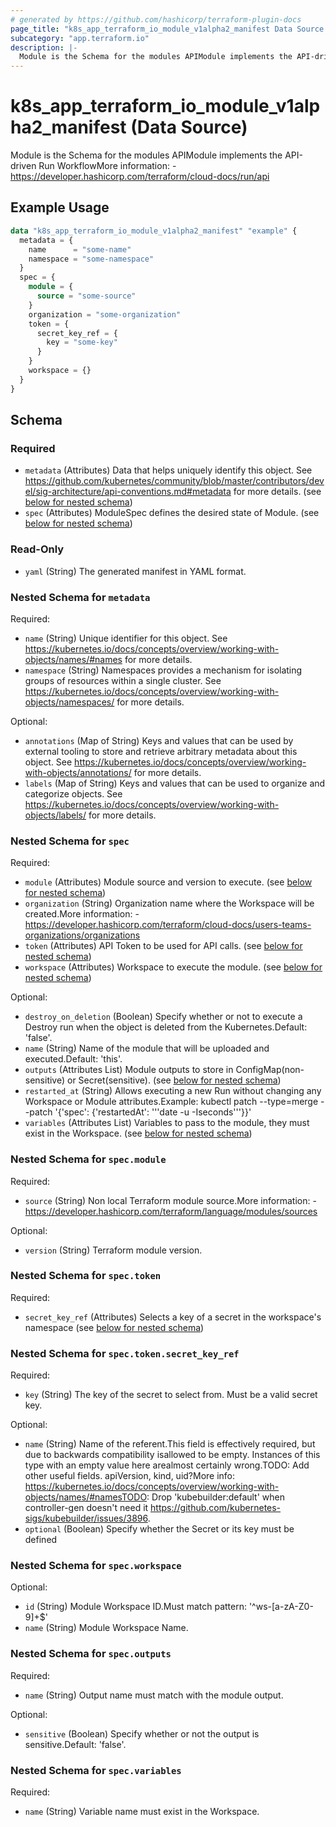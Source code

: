 ```yaml
---
# generated by https://github.com/hashicorp/terraform-plugin-docs
page_title: "k8s_app_terraform_io_module_v1alpha2_manifest Data Source - terraform-provider-k8s"
subcategory: "app.terraform.io"
description: |-
  Module is the Schema for the modules APIModule implements the API-driven Run WorkflowMore information:  - https://developer.hashicorp.com/terraform/cloud-docs/run/api
---
```


# k8s_app_terraform_io_module_v1alpha2_manifest (Data Source)

Module is the Schema for the modules APIModule implements the API-driven Run WorkflowMore information:  - https://developer.hashicorp.com/terraform/cloud-docs/run/api

## Example Usage

```terraform
data "k8s_app_terraform_io_module_v1alpha2_manifest" "example" {
  metadata = {
    name      = "some-name"
    namespace = "some-namespace"
  }
  spec = {
    module = {
      source = "some-source"
    }
    organization = "some-organization"
    token = {
      secret_key_ref = {
        key = "some-key"
      }
    }
    workspace = {}
  }
}
```

<!-- schema generated by tfplugindocs -->
## Schema

### Required

- `metadata` (Attributes) Data that helps uniquely identify this object. See https://github.com/kubernetes/community/blob/master/contributors/devel/sig-architecture/api-conventions.md#metadata for more details. (see [below for nested schema](#nestedatt--metadata))
- `spec` (Attributes) ModuleSpec defines the desired state of Module. (see [below for nested schema](#nestedatt--spec))

### Read-Only

- `yaml` (String) The generated manifest in YAML format.

<a id="nestedatt--metadata"></a>
### Nested Schema for `metadata`

Required:

- `name` (String) Unique identifier for this object. See https://kubernetes.io/docs/concepts/overview/working-with-objects/names/#names for more details.
- `namespace` (String) Namespaces provides a mechanism for isolating groups of resources within a single cluster. See https://kubernetes.io/docs/concepts/overview/working-with-objects/namespaces/ for more details.

Optional:

- `annotations` (Map of String) Keys and values that can be used by external tooling to store and retrieve arbitrary metadata about this object. See https://kubernetes.io/docs/concepts/overview/working-with-objects/annotations/ for more details.
- `labels` (Map of String) Keys and values that can be used to organize and categorize objects. See https://kubernetes.io/docs/concepts/overview/working-with-objects/labels/ for more details.


<a id="nestedatt--spec"></a>
### Nested Schema for `spec`

Required:

- `module` (Attributes) Module source and version to execute. (see [below for nested schema](#nestedatt--spec--module))
- `organization` (String) Organization name where the Workspace will be created.More information:  - https://developer.hashicorp.com/terraform/cloud-docs/users-teams-organizations/organizations
- `token` (Attributes) API Token to be used for API calls. (see [below for nested schema](#nestedatt--spec--token))
- `workspace` (Attributes) Workspace to execute the module. (see [below for nested schema](#nestedatt--spec--workspace))

Optional:

- `destroy_on_deletion` (Boolean) Specify whether or not to execute a Destroy run when the object is deleted from the Kubernetes.Default: 'false'.
- `name` (String) Name of the module that will be uploaded and executed.Default: 'this'.
- `outputs` (Attributes List) Module outputs to store in ConfigMap(non-sensitive) or Secret(sensitive). (see [below for nested schema](#nestedatt--spec--outputs))
- `restarted_at` (String) Allows executing a new Run without changing any Workspace or Module attributes.Example: kubectl patch <KIND> <NAME> --type=merge --patch '{'spec': {'restartedAt': '''date -u -Iseconds'''}}'
- `variables` (Attributes List) Variables to pass to the module, they must exist in the Workspace. (see [below for nested schema](#nestedatt--spec--variables))

<a id="nestedatt--spec--module"></a>
### Nested Schema for `spec.module`

Required:

- `source` (String) Non local Terraform module source.More information:  - https://developer.hashicorp.com/terraform/language/modules/sources

Optional:

- `version` (String) Terraform module version.


<a id="nestedatt--spec--token"></a>
### Nested Schema for `spec.token`

Required:

- `secret_key_ref` (Attributes) Selects a key of a secret in the workspace's namespace (see [below for nested schema](#nestedatt--spec--token--secret_key_ref))

<a id="nestedatt--spec--token--secret_key_ref"></a>
### Nested Schema for `spec.token.secret_key_ref`

Required:

- `key` (String) The key of the secret to select from.  Must be a valid secret key.

Optional:

- `name` (String) Name of the referent.This field is effectively required, but due to backwards compatibility isallowed to be empty. Instances of this type with an empty value here arealmost certainly wrong.TODO: Add other useful fields. apiVersion, kind, uid?More info: https://kubernetes.io/docs/concepts/overview/working-with-objects/names/#namesTODO: Drop 'kubebuilder:default' when controller-gen doesn't need it https://github.com/kubernetes-sigs/kubebuilder/issues/3896.
- `optional` (Boolean) Specify whether the Secret or its key must be defined



<a id="nestedatt--spec--workspace"></a>
### Nested Schema for `spec.workspace`

Optional:

- `id` (String) Module Workspace ID.Must match pattern: '^ws-[a-zA-Z0-9]+$'
- `name` (String) Module Workspace Name.


<a id="nestedatt--spec--outputs"></a>
### Nested Schema for `spec.outputs`

Required:

- `name` (String) Output name must match with the module output.

Optional:

- `sensitive` (Boolean) Specify whether or not the output is sensitive.Default: 'false'.


<a id="nestedatt--spec--variables"></a>
### Nested Schema for `spec.variables`

Required:

- `name` (String) Variable name must exist in the Workspace.
